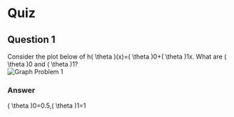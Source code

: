 Quiz
====

Question 1
----------

Consider the plot below of h\( \theta \)(x)=\( \theta \)0+\( \theta \)1x. What are \( \theta \)0 and \( \theta \)1?  
![Graph Problem 1](https://github.com/UtkarshPathrabe/Machine-Learning-Stanford-University-Coursera/blob/master/Week%2001/02.%20Linear%20Regression%20with%20One%20Variable/Lecture02Graph.png)

### Answer

\( \theta \)0=0.5,\( \theta \)1=1